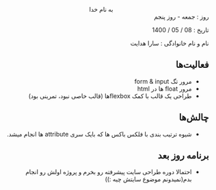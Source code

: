 <div dir="rtl" align="center">
به نام خدا
</div>
<div dir="rtl" align="right">
روز : جمعه - روز پنجم

تاریخ : 08 / 05 / 1400

نام و نام خانوادگی : سارا هدایت

## فعالیت‌ها
* مرور تگ form & input
* مرور float ها در html
* طراحی یک قالب با کمک flexboxها (قالب خاصی نبود، تمرینی بود)

## چالش‌ها
* شیوه ترتیب بندی با فلکس باکس ها که بایک سری attribute ها انجام میشد.

## برنامه روز بعد
* احتمالا دوره طراحی سایت پیشرفته رو بخرم و پروژه اولش رو انجام بدم(نمیدونم موضوع سایتش چیه :))

</div>